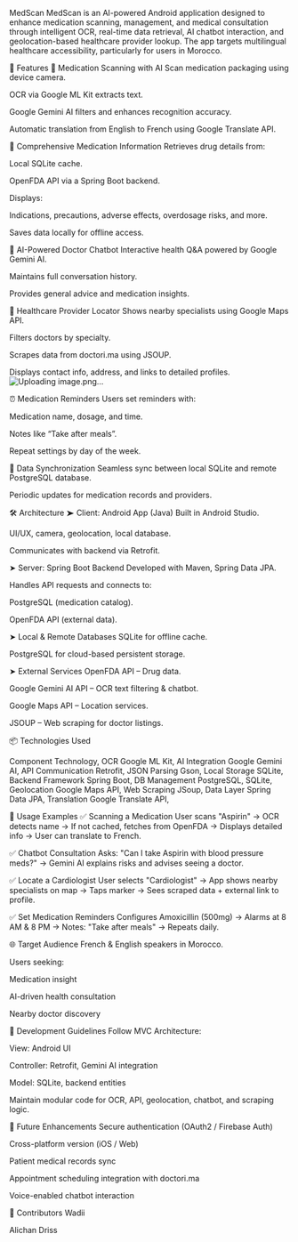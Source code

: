 MedScan
MedScan is an AI-powered Android application designed to enhance medication scanning, management, and medical consultation through intelligent OCR, real-time data retrieval, AI chatbot interaction, and geolocation-based healthcare provider lookup. The app targets multilingual healthcare accessibility, particularly for users in Morocco.

📱 Features
🔎 Medication Scanning with AI
Scan medication packaging using device camera.

OCR via Google ML Kit extracts text.

Google Gemini AI filters and enhances recognition accuracy.

Automatic translation from English to French using Google Translate API.

💊 Comprehensive Medication Information
Retrieves drug details from:

Local SQLite cache.

OpenFDA API via a Spring Boot backend.

Displays:

Indications, precautions, adverse effects, overdosage risks, and more.

Saves data locally for offline access.

🤖 AI-Powered Doctor Chatbot
Interactive health Q&A powered by Google Gemini AI.

Maintains full conversation history.

Provides general advice and medication insights.

🏥 Healthcare Provider Locator
Shows nearby specialists using Google Maps API.

Filters doctors by specialty.

Scrapes data from doctori.ma using JSOUP.

Displays contact info, address, and links to detailed profiles.![Uploading image.png…]()


⏰ Medication Reminders
Users set reminders with:

Medication name, dosage, and time.

Notes like “Take after meals”.

Repeat settings by day of the week.

🔄 Data Synchronization
Seamless sync between local SQLite and remote PostgreSQL database.

Periodic updates for medication records and providers.

🛠 Architecture
➤ Client: Android App (Java)
Built in Android Studio.

UI/UX, camera, geolocation, local database.

Communicates with backend via Retrofit.

➤ Server: Spring Boot Backend
Developed with Maven, Spring Data JPA.

Handles API requests and connects to:

PostgreSQL (medication catalog).

OpenFDA API (external data).

➤ Local & Remote Databases
SQLite for offline cache.

PostgreSQL for cloud-based persistent storage.

➤ External Services
OpenFDA API – Drug data.

Google Gemini AI API – OCR text filtering & chatbot.

Google Maps API – Location services.

JSOUP – Web scraping for doctor listings.

📦 Technologies Used

Component	Technology,
OCR	Google ML Kit,
AI Integration	Google Gemini AI,
API Communication	Retrofit,
JSON Parsing	Gson,
Local Storage	SQLite,
Backend Framework	Spring Boot,
DB Management	PostgreSQL, SQLite,
Geolocation	Google Maps API,
Web Scraping	JSoup,
Data Layer	Spring Data JPA,
Translation	Google Translate API,

📖 Usage Examples
✅ Scanning a Medication
User scans "Aspirin" → OCR detects name → If not cached, fetches from OpenFDA → Displays detailed info → User can translate to French.

✅ Chatbot Consultation
Asks: "Can I take Aspirin with blood pressure meds?" → Gemini AI explains risks and advises seeing a doctor.

✅ Locate a Cardiologist
User selects "Cardiologist" → App shows nearby specialists on map → Taps marker → Sees scraped data + external link to profile.

✅ Set Medication Reminders
Configures Amoxicillin (500mg) → Alarms at 8 AM & 8 PM → Notes: "Take after meals" → Repeats daily.

🌐 Target Audience
French & English speakers in Morocco.

Users seeking:

Medication insight

AI-driven health consultation

Nearby doctor discovery

🧠 Development Guidelines
Follow MVC Architecture:

View: Android UI

Controller: Retrofit, Gemini AI integration

Model: SQLite, backend entities

Maintain modular code for OCR, API, geolocation, chatbot, and scraping logic.

🚀 Future Enhancements
Secure authentication (OAuth2 / Firebase Auth)

Cross-platform version (iOS / Web)

Patient medical records sync

Appointment scheduling integration with doctori.ma

Voice-enabled chatbot interaction

👥 Contributors
Wadii

Alichan Driss








